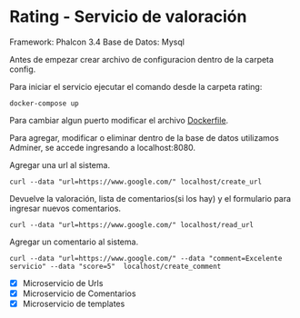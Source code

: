 # Rating - Servicio de valoración

Framework: Phalcon 3.4
Base de Datos: Mysql

Antes de empezar crear archivo de configuracion dentro de la carpeta config.

Para iniciar el servicio ejecutar el comando desde la carpeta rating:
```
docker-compose up
```
Para cambiar algun puerto modificar el archivo [Dockerfile](docker-compose.yml).

Para agregar, modificar o eliminar dentro de la base de datos utilizamos Adminer,
se accede ingresando a localhost:8080.


Agregar una url al sistema.
```
curl --data "url=https://www.google.com/" localhost/create_url
```

Devuelve la valoración, lista de comentarios(si los hay) y el formulario para ingresar nuevos comentarios.
```
curl --data "url=https://www.google.com/" localhost/read_url
```

Agregar un comentario al sistema.
```
curl --data "url=https://www.google.com/" --data "comment=Excelente servicio" --data "score=5"  localhost/create_comment
```

- [x] Microservicio de Urls
- [x] Microservicio de Comentarios
- [x] Microservicio de templates